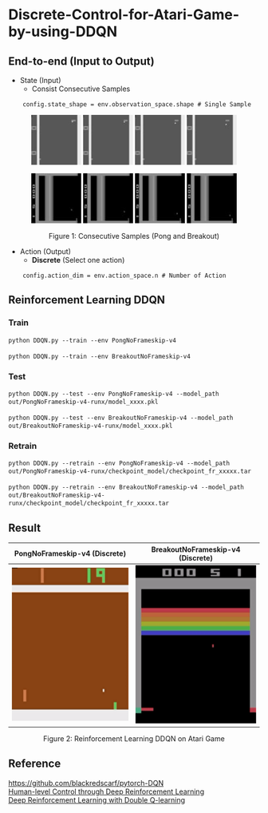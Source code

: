 # Discrete-Control-for-Atari-Game-by-using-DDQN

## End-to-end (Input to Output)
- State (Input)  
  - Consist Consecutive Samples  
```
    config.state_shape = env.observation_space.shape # Single Sample
```

<p align="center">
  <img src="/README/PongNoFrameskip-v4-history0.jpg" alt="Description" width="100" height="100" border="0" />
  <img src="/README/PongNoFrameskip-v4-history1.jpg" alt="Description" width="100" README="100" border="0" />
  <img src="/README/PongNoFrameskip-v4-history2.jpg" alt="Description" width="100" README="100" border="0" />
  <img src="/README/PongNoFrameskip-v4-history3.jpg" alt="Description" width="100" height="100" border="0" />
</p>
<p align="center">
  <img src="/README/BreakoutNoFrameskip-v4-history0.jpg" alt="Description" width="100" height="100" border="0" />
  <img src="/README/BreakoutNoFrameskip-v4-history1.jpg" alt="Description" width="100" README="100" border="0" />
  <img src="/README/BreakoutNoFrameskip-v4-history2.jpg" alt="Description" width="100" README="100" border="0" />
  <img src="/README/BreakoutNoFrameskip-v4-history3.jpg" alt="Description" width="100" height="100" border="0" />
</p>
<p align="center">
  Figure 1: Consecutive Samples (Pong and Breakout) 
</p>

- Action (Output)  
  - **Discrete** (Select one action)  
```
    config.action_dim = env.action_space.n # Number of Action
```

## Reinforcement Learning DDQN
### Train
```
python DDQN.py --train --env PongNoFrameskip-v4

python DDQN.py --train --env BreakoutNoFrameskip-v4
```

### Test
```
python DDQN.py --test --env PongNoFrameskip-v4 --model_path out/PongNoFrameskip-v4-runx/model_xxxx.pkl

python DDQN.py --test --env BreakoutNoFrameskip-v4 --model_path out/BreakoutNoFrameskip-v4-runx/model_xxxx.pkl
```

### Retrain
```
python DDQN.py --retrain --env PongNoFrameskip-v4 --model_path out/PongNoFrameskip-v4-runx/checkpoint_model/checkpoint_fr_xxxxx.tar

python DDQN.py --retrain --env BreakoutNoFrameskip-v4 --model_path out/BreakoutNoFrameskip-v4-runx/checkpoint_model/checkpoint_fr_xxxxx.tar
```

## Result

PongNoFrameskip-v4 (Discrete)  | BreakoutNoFrameskip-v4 (Discrete)
:-----------------------------:|:-----------------------------:
![](/README/PongNoFrameskip-v4.gif) |  ![](/README/BreakoutNoFrameskip-v4.gif)
<p align="center">
  Figure 2: Reinforcement Learning DDQN on Atari Game
</p>

## Reference
https://github.com/blackredscarf/pytorch-DQN  
[Human-level Control through Deep Reinforcement Learning](https://www.nature.com/articles/nature14236)  
[Deep Reinforcement Learning with Double Q-learning](https://arxiv.org/abs/1509.06461)  